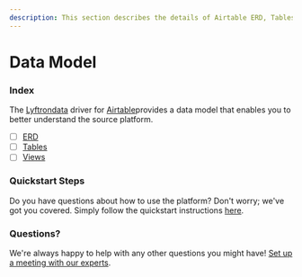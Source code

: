 ```yaml
---
description: This section describes the details of Airtable ERD, Tables, and Views.
---
```


# Data Model

### Index

The  [Lyftrondata](https://www.lyftrondata.com/) driver for [Airtable](https://www.lyftrondata.com/integration/business-analytics/airtable/)provides a data model that enables you to better understand the source platform.

* [ ] [ERD](../../../business-analytics/airtable/data-model/erd.md)
* [ ] [Tables](../../../business-analytics/airtable/data-model/tables.md)
* [ ] [Views](../../../business-analytics/airtable/data-model/views.md)

### Quickstart Steps

Do you have questions about how to use the platform? Don't worry; we've got you covered. Simply follow the quickstart instructions [here](../../../business-analytics/airtable/quickstart-steps.md).

### Questions? <a href="#questions" id="questions"></a>

We're always happy to help with any other questions you might have! [Set up a meeting with our experts](https://www.lyftrondata.com/book-a-meeting/).

